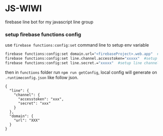 # JS-WIWI

firebase line bot for my javascript line group

### setup firebase functions config
use `firebase functions:config:set` command line to setup env variable
```bash
firebase functions:config:set domain.url="<firebaseProject>.web.app"  #setup firebase host url
firebase functions:config:set line.channel.accesstoken="xxxxx"  #setup line channel api accesstoken
firebase functions:config:set line.secret.="xxxxx"  #setup line channel api secret
```
then in `functions` folder run `npm run getConfig`, local config will generate on `.runtimeconfig.json` like follow json.
```
{
  "line": {
    "channel": {
      "accesstoken": "xxx",
      "secret": "xxx"
    }
  },
  "domain": {
    "url": "XXX"
  }
}
```